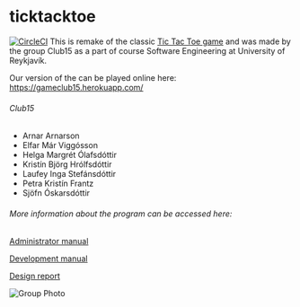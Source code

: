 # ticktacktoe
[![CircleCI](https://circleci.com/gh/Club15/TicTacToe.svg?style=svg)](https://circleci.com/gh/Club15/TicTacToe)
 This is remake of the classic [Tic Tac Toe game](https://en.wikipedia.org/wiki/Tic-tac-toe) and was made by the group Club15 as a part of course Software Engineering at University of Reykjavík.

 Our version of the can be played online here: https://gameclub15.herokuapp.com/


###### Club15
 - Arnar Arnarson
 - Elfar Már Viggósson
 - Helga Margrét Ólafsdóttir
 - Kristín Björg Hrólfsdóttir
 - Laufey Inga Stefánsdóttir
 - Petra Kristín Frantz
 - Sjöfn Óskarsdóttir

###### More information about the program can be accessed here:
[Administrator manual](https://github.com/Club15/TicTacToe/blob/master/docs/adminManual.md)

[Development manual](https://github.com/Club15/TicTacToe/blob/master/docs/devManual.md)

[Design report](https://github.com/Club15/TicTacToe/blob/master/docs/designReport.md)


![Group Photo](https://i.imgur.com/FWDEwSG.jpg)


